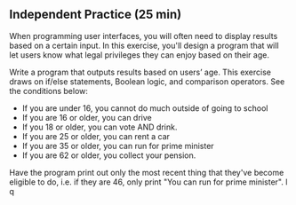 ## Independent Practice (25 min)

When programming user interfaces, you will often need to display results based on a certain input. In this exercise, you'll design a program that will let users know what legal privileges they can enjoy based on their age.

Write a program that outputs results based on users’ age. This exercise draws on if/else statements, Boolean logic, and comparison operators. See the conditions below:

- If you are under 16, you cannot do much outside of going to school
- If you are 16 or older, you can drive
- If you 18 or older, you can vote AND drink.
- If you are 25 or older, you can rent a car
- If you are 35 or older, you can run for prime minister
- If you are 62 or older, you collect your pension.

Have the program print out only the most recent thing that they've become eligible to do, i.e. if they are 46, only print "You can run for prime minister".
l q

